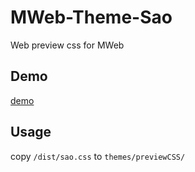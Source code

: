 # MWeb-Theme-Sao

Web preview css for MWeb

## Demo
[demo](https://cn-sean.github.io/MWeb-Theme-Sao/example.html)

## Usage

copy `/dist/sao.css` to `themes/previewCSS/`